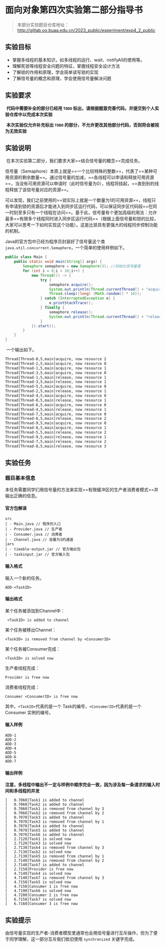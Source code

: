 # 面向对象第四次实验第二部分指导书

> 本部分实验题目仓库地址：http://gitlab.oo.buaa.edu.cn/2023_public/experiment/exp4_2_public

## 实验目标

 - 掌握多线程的基本知识，如多线程的运行、wait、notifyAll的使用等。
 - 理解死锁等线程安全问题的特征，掌握线程安全设计方法
 - 了解锁的作用和原理，学会简单读写锁的实现
 - 了解信号量的概念和原理，学会使用信号量解决问题

## 实验要求

​		**代码中需要补全的部分已经用 `TODO` 标出，请根据题意完善代码，并提交到个人实验仓库中以完成本次实验**

​		**本次实验仅允许补充标出 `TODO` 的部分，不允许更改其他部分代码，否则将会被视为无效实验**

## 实验说明

​		在本次实验第二部分，我们要求大家==结合信号量的概念==完成任务。

​		信号量（Semaphore）本质上就是==一个比较特殊的整数==，代表了==某种可用资源的剩余数量==。通过信号量的加减，==各线程可以申请和释放可用资源==，当没有可用资源可以申请时（此时信号量为0），线程将挂起，==直到别的线程释放了该信号量对应的资源==。

​		可以发现，我们之前使用的==锁实际上就是一个数量为1的可用资源==，线程只有申请到锁的资源后才能进入到同步区运行代码，可以保证同步区代码段==在同一时刻至多只有一个线程在访问==。基于此，信号量有个更加高级的用法：允许最多==有限多个线程同时进入同步区运行代码==（根据上面信号量和锁的比较，大家可以思考一下如何实现这个功能）。这是比锁具有更强大的线程同步控制功能的机制。

​		Java的官方包中已经为程序员封装好了信号量这个类`java.util.concurrent.Semaphore`，一个简单的使用样例如下。

```java
public class Main {
    public static void main(String[] args) {
        Semaphore semaphore = new Semaphore(3);	//初始化信号量值
        for (int i = 0;i < 10;i++) {
            new Thread(() -> {
                try {
                    semaphore.acquire();
                    System.out.println(Thread.currentThread() + "acquire, now resource " + semaphore.availablePermits());
                    Thread.sleep((long) (Math.random() * 10));
                } catch (InterruptedException e) {
                    e.printStackTrace();
                } finally {
                    semaphore.release();
                    System.out.println(Thread.currentThread() + "release, now resource " + semaphore.availablePermits());
                }
            }).start();
        }
    }
}
```

​		一个输出如下。

```txt
Thread[Thread-0,5,main]acquire, now resource 2
Thread[Thread-2,5,main]acquire, now resource 0
Thread[Thread-1,5,main]acquire, now resource 1
Thread[Thread-3,5,main]acquire, now resource 0
Thread[Thread-1,5,main]release, now resource 1
Thread[Thread-3,5,main]release, now resource 1
Thread[Thread-5,5,main]acquire, now resource 0
Thread[Thread-2,5,main]release, now resource 1
Thread[Thread-4,5,main]acquire, now resource 0
Thread[Thread-0,5,main]release, now resource 1
Thread[Thread-6,5,main]acquire, now resource 0
Thread[Thread-4,5,main]release, now resource 1
Thread[Thread-7,5,main]acquire, now resource 0
Thread[Thread-6,5,main]release, now resource 2
Thread[Thread-9,5,main]acquire, now resource 0
Thread[Thread-8,5,main]acquire, now resource 1
Thread[Thread-5,5,main]release, now resource 2
Thread[Thread-9,5,main]release, now resource 1
Thread[Thread-7,5,main]release, now resource 2
Thread[Thread-8,5,main]release, now resource 3
```

## 实验任务

### 题目基本信息

本任务需要同学们用信号量的方法来实现==有限缓冲区的生产者消费者模式==并输出正确的信息。

#### 官方包解读

```
src
| - Main.java // 程序的入口
| - Provider.java // 生产者
| - Consumer.java // 消费者
| - Channel.java // 容量为3的通道
jars
| - timable-output.jar // 官方输出包
| - taskinput.jar // 官方输入包
```

#### 输入格式

输入一个新的任务。

`ADD-<TaskID>`

#### 输出格式

某个任务被添加到Channel中：

` <TaskID> is added to channel`

某个任务被移出Channel：

` <TaskID> is removed from channel by <ConsumerID> `

某个任务被Consumer完成：

`<TaskID> is solved now`

生产者线程完成：

`Provider is free now`

消费者线程完成：

`Consumer <ConsumerID> is free now`

其中，`<TaskID>`代表的是一个 Task的编号，`<ConsumerID>`代表的是一个 Consumer 实例的编号。

#### 输入样例

```
ADD-1
ADD-2
ADD-3
ADD-4
ADD-5
ADD-6
ADD-7
```

#### 输出样例

**注意，多线程中输出不一定与样例中顺序完全一致，因为涉及每一条请求的输入时间和多线程的并发**

```
[   0.7060]Task1 is added to channel
[   0.7060]Task2 is added to channel
[   0.7060]Task1 is removed from channel by 3
[   0.7060]Task2 is removed from channel by 2
[   0.7070]Task3 is added to channel
[   0.7070]Task3 is removed from channel by 1
[   0.7070]Task4 is added to channel
[   0.7070]Task5 is added to channel
[   0.7070]Task6 is added to channel
[   2.7120]Task1 is solved now
[   2.7120]Task3 is solved now
[   2.7130]Task4 is removed from channel by 3
[   2.7130]Task2 is solved now
[   2.7130]Task5 is removed from channel by 1
[   2.7140]Task6 is removed from channel by 2
[   2.7140]Task7 is added to channel
[   2.7150]Provider is free now
[   4.7140]Task4 is solved now
[   4.7140]Task7 is removed from channel by 3
[   4.7150]Task5 is solved now
[   4.7150]Consumer 1 is free now
[   4.7190]Task6 is solved now
[   4.7200]Consumer 2 is free now
[   6.7150]Task7 is solved now
[   6.7160]Consumer 3 is free now
```

## 实验提示

由信号量实现的生产者-消费者模型里通常也会用信号量进行互斥操作，但为了便于同学理解，这一部分互斥我们依旧使用 `synchronized` 关键字完成。

